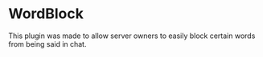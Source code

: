 # WordBlock
This plugin was made to allow server owners to easily block certain words from being said in chat.
